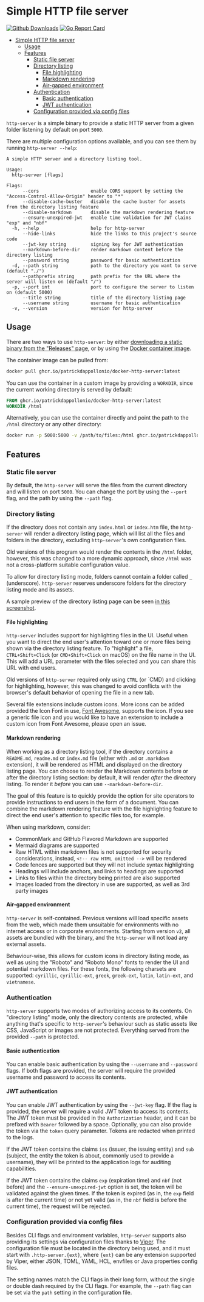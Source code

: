 # Simple HTTP file server

[![Github Downloads](https://img.shields.io/github/downloads/patrickdappollonio/http-server/total?color=orange&label=github%20downloads)](https://github.com/patrickdappollonio/http-server/releases)
[![Go Report Card](https://goreportcard.com/badge/github.com/patrickdappollonio/http-server)](https://goreportcard.com/report/github.com/patrickdappollonio/http-server)

- [Simple HTTP file server](#simple-http-file-server)
  - [Usage](#usage)
  - [Features](#features)
    - [Static file server](#static-file-server)
    - [Directory listing](#directory-listing)
      - [File highlighting](#file-highlighting)
      - [Markdown rendering](#markdown-rendering)
      - [Air-gapped environment](#air-gapped-environment)
    - [Authentication](#authentication)
      - [Basic authentication](#basic-authentication)
      - [JWT authentication](#jwt-authentication)
    - [Configuration provided via config files](#configuration-provided-via-config-files)

`http-server` is a simple binary to provide a static HTTP server from a given folder listening by default on port `5000`.

There are multiple configuration options available, and you can see them by running `http-server --help`:

```text
A simple HTTP server and a directory listing tool.

Usage:
  http-server [flags]

Flags:
      --cors                   enable CORS support by setting the "Access-Control-Allow-Origin" header to "*"
      --disable-cache-buster   disable the cache buster for assets from the directory listing feature
      --disable-markdown       disable the markdown rendering feature
      --ensure-unexpired-jwt   enable time validation for JWT claims "exp" and "nbf"
  -h, --help                   help for http-server
      --hide-links             hide the links to this project's source code
      --jwt-key string         signing key for JWT authentication
      --markdown-before-dir    render markdown content before the directory listing
      --password string        password for basic authentication
  -d, --path string            path to the directory you want to serve (default "./")
      --pathprefix string      path prefix for the URL where the server will listen on (default "/")
  -p, --port int               port to configure the server to listen on (default 5000)
      --title string           title of the directory listing page
      --username string        username for basic authentication
  -v, --version                version for http-server
```

## Usage

There are two ways to use `http-server`: by either [downloading a static binary from the "Releases" page](https://github.com/patrickdappollonio/http-server/releases), or by using the [Docker container image](https://github.com/users/patrickdappollonio/packages/container/package/docker-http-server).

The container image can be pulled from:

```bash
docker pull ghcr.io/patrickdappollonio/docker-http-server:latest
```

You can use the container in a custom image by providing a `WORKDIR`, since the current working directory is served by default:

```dockerfile
FROM ghcr.io/patrickdappollonio/docker-http-server:latest
WORKDIR /html
```

Alternatively, you can use the container directly and point the path to the `/html` directory or any other directory:

```bash
docker run -p 5000:5000 -v /path/to/files:/html ghcr.io/patrickdappollonio/docker-http-server:latest --path /html
```

## Features

### Static file server

By default, the `http-server` will serve the files from the current directory and will listen on port `5000`. You can change the port by using the `--port` flag, and the path by using the `--path` flag.

### Directory listing

If the directory does not contain any `index.html` or `index.htm` file, the `http-server` will render a directory listing page, which will list all the files and folders in the directory, excluding `http-server`'s own configuration files.

Old versions of this program would render the contents in the `/html` folder, however, this was changed to a more dynamic approach, since `/html` was not a cross-platform suitable configuration value.

To allow for directory listing mode, folders cannot contain a folder called `_` (underscore). `http-server` reserves underscore folders for the directory listing mode and its assets.

A sample preview of the directory listing page can be seen [in this screenshot](img/sample-site.png).

#### File highlighting

`http-server` includes support for highlighting files in the UI. Useful when you want to direct the end user's attention toward one or more files being shown via the directory listing feature. To "highlight" a file, `CTRL+Shift+Click` (or `CMD+Shift+Click` on macOS) on the file name in the UI. This will add a URL parameter with the files selected and you can share this URL with end users.

Old versions of `http-server` required only using `CTRL` (or `CMD) and clicking for highlighting, however, this was changed to avoid conflicts with the browser's default behavior of opening the file in a new tab.

Several file extensions include custom icons. More icons can be added provided the Icon Font in use, [Font Awesome](https://fontawesome.com/), supports the icon. If you see a generic file icon and you would like to have an extension to include a custom icon from Font Awesome, please open an issue.

#### Markdown rendering

When working as a directory listing tool, if the directory contains a `README.md`, `readme.md` or `index.md` file (either with `.md` or `.markdown` extension), it will be rendered as HTML and displayed on the directory listing page. You can choose to render the Markdown contents before or after the directory listing section: by default, it will render _after_ the directory listing. To render it _before_ you can use `--markdown-before-dir`.

The goal of this feature is to quickly provide the option for site operators to provide instructions to end users in the form of a document. You can combine the markdown rendering feature with the file highlighting feature to direct the end user's attention to specific files too, for example.

When using markdown, consider:

* CommonMark and GitHub Flavored Markdown are supported
* Mermaid diagrams are supported
* Raw HTML within markdown files is not supported for security considerations, instead, `<!-- raw HTML omitted -->` will be rendered
* Code fences are supported but they will not include syntax highlighting
* Headings will include anchors, and links to headings are supported
* Links to files within the directory being printed are also supported
* Images loaded from the directory in use are supported, as well as 3rd party images

#### Air-gapped environment

`http-server` is self-contained. Previous versions will load specific assets from the web, which made them unsuitable for environments with no internet access or in corporate environments. Starting from version `v2`, all assets are bundled with the binary, and the `http-server` will not load any external assets.

Behaviour-wise, this allows for custom icons in directory listing mode, as well as using the "Roboto" and "Roboto Mono" fonts to render the UI and potential markdown files. For these fonts, the following charsets are supported: `cyrillic`, `cyrillic-ext`, `greek`, `greek-ext`, `latin`, `latin-ext`, and `vietnamese`.

### Authentication

`http-server` supports two modes of authorizing access to its contents. On "directory listing" mode, only the directory contents are protected, while anything that's specific to `http-server`'s behaviour such as static assets like CSS, JavaScript or images are not protected. Everything served from the provided `--path` is protected.

#### Basic authentication

You can enable basic authentication by using the `--username` and `--password` flags. If both flags are provided, the server will require the provided username and password to access its contents.

#### JWT authentication

You can enable JWT authentication by using the `--jwt-key` flag. If the flag is provided, the server will require a valid JWT token to access its contents. The JWT token must be provided in the `Authorization` header, and it can be prefixed with `Bearer` followed by a space. Optionally, you can also provide the token via the `token` query parameter. Tokens are redacted when printed to the logs.

If the JWT token contains the claims `iss` (issuer, the issuing entity) and `sub` (subject, the entity the token is about, commonly used to provide a username), they will be printed to the application logs for auditing capabilities.

If the JWT token contains the claims `exp` (expiration time) and `nbf` (not before) and the `--ensure-unexpired-jwt` option is set, the token will be validated against the given times. If the token is expired (as in, the `exp` field is after the current time) or not yet valid (as in, the `nbf` field is before the current time), the request will be rejected.

### Configuration provided via config files

Besides CLI flags and environment variables, `http-server` supports also providing its settings via configuration files thanks to [Viper](https://github.com/spf13/viper). The configuration file must be located in the directory being used, and it must start with `.http-server.{ext}`, where `{ext}` can be any extension supported by Viper, either JSON, TOML, YAML, HCL, envfiles or Java properties config files.

The setting names match the CLI flags in their long form, without the single or double dash required by the CLI flags. For example, the `--path` flag can be set via the `path` setting in the configuration file.
